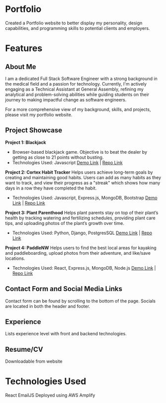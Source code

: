 # Portfolio
Created a Portfolio website to better display my personality, design capabilities, and programming skills to potential clients and employers.

# Features

## About Me
I am a dedicated Full Stack Software Engineer with a strong background in the medical field and a passion for technology. Currently, I'm actively engaging as a Technical Assistant at General Assembly, refining my analytical and problem-solving abilities while guiding students on their journey to making impactful change as software engineers. 

For a more comprehensive view of my background, skills, and projects, please visit my portfolio website.


## Project Showcase
**Project 1: Blackjack**
- Browser-based blackjack game. Objective is to beat the dealer by getting as close to 21 points without busting.
- Technologies Used: Javascript
[Demo Link](https://ngran4.github.io/P1-Blackjack/) | [Repo Link](https://github.com/ngran4/P1-Blackjack)

**Project 2: Cortex Habit Tracker**
Helps users achieve long-term goals by creating and maintaining good habits. Users can add as many habits as they want to track, and view their progress as a "streak" which shows how many days in a row they have completed the habit.
- Technologies Used: Javascript, Express.js, MongoDB, Bootstrap
[Demo Link](https://p2-habit-tracker.herokuapp.com/) | [Repo Link](https://github.com/ngran4/Cortex)

**Project 3: Plant Parenthood**
Helps plant parents stay on top of their plant’s health by tracking watering and fertilizing schedules, providing plant care tips, and uploading photos of the plant’s growth over time.
- Technologies Used: Python, Django, PostgresSQL
[Demo Link](https://plantparenthood22.herokuapp.com/) | [Repo Link](https://github.com/ngran4/Plant-Parenthood)

**Project 4: PaddleNW**
Helps users to find the best local areas for kayaking and paddleboarding, upload photos from their adventure, and like/save locations.  
- Technologies Used: React, Express.js, MongoDB, Node.js
[Demo Link](https://paddlenw.herokuapp.com/) | [Repo Link](https://github.com/ngran4/Paddle-NW-App)


## Contact Form and Social Media Links
Contact form can be found by scrolling to the bottom of the page. Socials are located in both the header and footer.

## Experience
Lists experience level with front and backend technologies.

## Resume/CV
Downloadable from website

# Technologies Used
React
EmailJS
Deployed using AWS Amplify